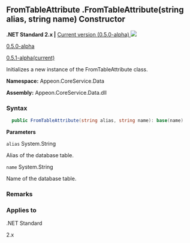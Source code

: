 ## **FromTableAttribute .FromTableAttribute(string alias, string name) Constructor**

**.NET Standard 2.x |**  <a href="javascript:void(0)" class="dropdown">Current version (0.5.0-alpha) <img src="~/images/dropdown.png"/></a>

<div class="otherversions"  value="versdiv">

<a href="javascript:void(0)">0.5.0-alpha</a>

<a href="javascript:void(0)">0.5.1-alpha(current)</a>

</div>

Initializes a new instance of the FromTableAttribute class.

 **Namespace:** Appeon.CoreService.Data

 **Assembly:** Appeon.CoreService.Data.dll

### **Syntax**

```c#
  public FromTableAttribute(string alias, string name): base(name)
```

**Parameters**

`alias`	System.String

Alias of the database table.

`name` System.String

Name of the database table.

### **Remarks**



### **Applies to**

.NET Standard 

2.x
